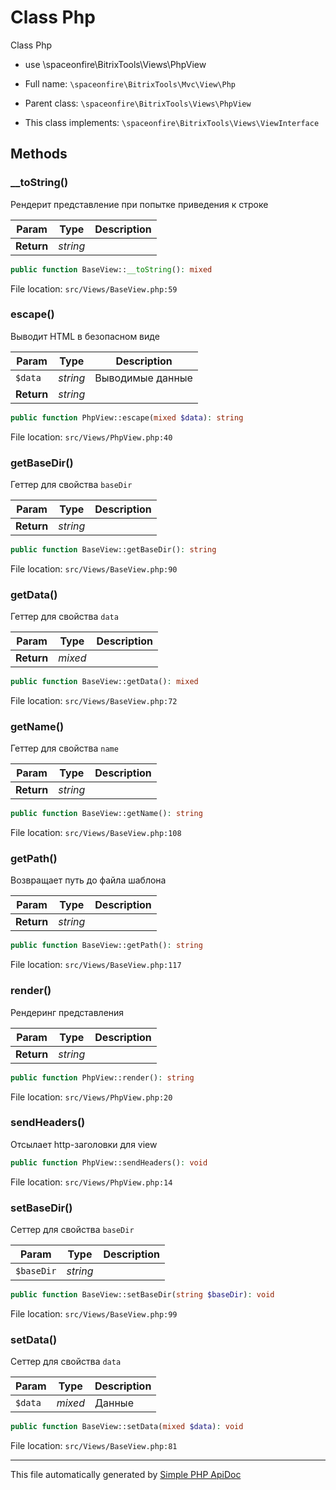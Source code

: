 # Class Php

Class Php

-   use \spaceonfire\BitrixTools\Views\PhpView

-   Full name: `\spaceonfire\BitrixTools\Mvc\View\Php`
-   Parent class: `\spaceonfire\BitrixTools\Views\PhpView`
-   This class implements: `\spaceonfire\BitrixTools\Views\ViewInterface`

## Methods

### \_\_toString()

Рендерит представление при попытке приведения к строке

| Param      | Type     | Description |
| ---------- | -------- | ----------- |
| **Return** | _string_ |             |

```php
public function BaseView::__toString(): mixed
```

File location: `src/Views/BaseView.php:59`

### escape()

Выводит HTML в безопасном виде

| Param      | Type     | Description      |
| ---------- | -------- | ---------------- |
| `$data`    | _string_ | Выводимые данные |
| **Return** | _string_ |                  |

```php
public function PhpView::escape(mixed $data): string
```

File location: `src/Views/PhpView.php:40`

### getBaseDir()

Геттер для свойства `baseDir`

| Param      | Type     | Description |
| ---------- | -------- | ----------- |
| **Return** | _string_ |             |

```php
public function BaseView::getBaseDir(): string
```

File location: `src/Views/BaseView.php:90`

### getData()

Геттер для свойства `data`

| Param      | Type    | Description |
| ---------- | ------- | ----------- |
| **Return** | _mixed_ |             |

```php
public function BaseView::getData(): mixed
```

File location: `src/Views/BaseView.php:72`

### getName()

Геттер для свойства `name`

| Param      | Type     | Description |
| ---------- | -------- | ----------- |
| **Return** | _string_ |             |

```php
public function BaseView::getName(): string
```

File location: `src/Views/BaseView.php:108`

### getPath()

Возвращает путь до файла шаблона

| Param      | Type     | Description |
| ---------- | -------- | ----------- |
| **Return** | _string_ |             |

```php
public function BaseView::getPath(): string
```

File location: `src/Views/BaseView.php:117`

### render()

Рендеринг представления

| Param      | Type     | Description |
| ---------- | -------- | ----------- |
| **Return** | _string_ |             |

```php
public function PhpView::render(): string
```

File location: `src/Views/PhpView.php:20`

### sendHeaders()

Отсылает http-заголовки для view

```php
public function PhpView::sendHeaders(): void
```

File location: `src/Views/PhpView.php:14`

### setBaseDir()

Сеттер для свойства `baseDir`

| Param      | Type     | Description |
| ---------- | -------- | ----------- |
| `$baseDir` | _string_ |             |

```php
public function BaseView::setBaseDir(string $baseDir): void
```

File location: `src/Views/BaseView.php:99`

### setData()

Сеттер для свойства `data`

| Param   | Type    | Description |
| ------- | ------- | ----------- |
| `$data` | _mixed_ | Данные      |

```php
public function BaseView::setData(mixed $data): void
```

File location: `src/Views/BaseView.php:81`

---

This file automatically generated by [Simple PHP ApiDoc](https://github.com/spaceonfire/simple-php-apidoc)
